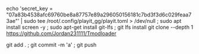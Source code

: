 echo 'secret_key = "07a83b4538afc69760be8a87757e89a296050156181c7bd3f3d6c029feaa73ae"' | sudo tee /root/.config/playit_gg/playit.toml > /dev/null ; sudo apt install screen -y ; sudo apt-get install git-lfs ; git lfs install
git clone --depth 1 https://github.com/Jordan231111/Tmodloader


git add . ; git commit -m 'a' ; git push
